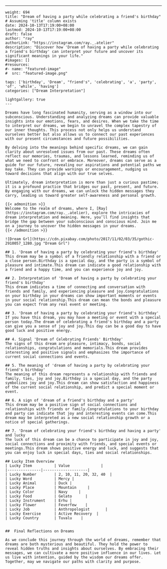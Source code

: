 ---
    weight: 694
    title: "Dream of having a party while celebrating a friend's birthday"  # Assuming 'title' column exists
    date: 2024-10-13T17:19:00+08:00
    lastmod: 2024-10-13T17:19:00+08:00
    draft: false
    author: "ray"
    authorLink: "https://instagram.com/ray._.atelier"
    description: "Discover how 'Dream of having a party while celebrating a friend's birthday' can interpret your future and uncover its significant meanings in your life."
    #images: []
    #resources:
    #- name: "featured-image"
    #  src: "featured-image.png"
    
    tags: ['birthday', 'Dream', "friend's", 'celebrating', 'a', 'party', 'of', 'while', 'having']
    categories: ["Dream Interpretation"]
    
    lightgallery: true
    ---
    
    Dreams have long fascinated humanity, serving as a window into our subconscious. Understanding and analyzing dreams can provide valuable insights into our emotions, fears, and desires. When we take the time to interpret our dreams, we begin to unravel the complex tapestry of our inner thoughts. This process not only helps us understand ourselves better but also allows us to connect our past experiences with our present circumstances and future possibilities.
    
    By delving into the meanings behind specific dreams, we can gain clarity about unresolved issues from our past. These dreams often reflect our memories, traumas, and lessons learned, reminding us of what we need to confront or embrace. Moreover, dreams can serve as a guide for our future, revealing our aspirations and potential paths we may take. They can provide warnings or encouragement, nudging us toward decisions that align with our true selves.
    
    Ultimately, dream interpretation is more than just a curious pastime; it is a profound practice that bridges our past, present, and future. By engaging with our dreams, we can unlock the hidden messages they carry, leading us toward greater self-awareness and personal growth.
    
    {{< admonition >}}
    Welcome to the realm of dreams, where I, [Ray](https://instagram.com/ray._.atelier), explore the intricacies of dream interpretation and meaning. Here, you’ll find insights that bridge the gap between your subconscious and conscious mind. Join me on a journey to uncover the hidden messages in your dreams.
    {{< /admonition >}}
    
    ![Dream Grl](https://cdn.pixabay.com/photo/2017/11/02/03/35/gothic-2910057_1280.jpg "Dream Grl")
    
    ## 1. 'Dream of having a party by celebrating your friend's birthday'
    This dream may be a symbol of a friendly relationship with a friend or a close person.Birthday is a special day, and the party is a symbol of pleasure and intimate.This dream can indicate a good relationship with a friend and a happy time, and you can experience joy and joy.
    
    ## 2. Interpretation of 'Dream of having a party by celebrating your friend's birthday'
    This dream indicates a time of connecting and conversation with friends and family, and experiencing pleasure and joy.Congratulations on your birthday in your dreams can show important moments or events in your social relationship.This dream can mean the bonds and pleasure you can expect from any real event or meeting.
    
    ## 3. 'Dream of having a party by celebrating your friend's birthday'
    If you have this dream, you may have a meeting or event with a special person today.The dream of celebrating a friend's birthday and a party can give you a sense of joy and joy.This day can be a good day to have good luck and positive energy.
    
    ## 4. Signal 'Dream of Celebrating Friends' Birthday'
    The signs of this dream are pleasure, intimacy, bonds, social relationships, congratulations and memorials.This dream provides interesting and positive signals and emphasizes the importance of current social connections and events.
    
    ## 5. The meaning of 'dream of having a party by celebrating your friend's birthday'
    The meaning of this dream represents a relationship with friends and family, ties, joy and joy.Birthday is a special day, and the party symbolizes joy and joy.This dream can show satisfaction and happiness of the current social relationship, and predict a special moment or event.
    
    ## 6. A sign of 'dream of a friend's birthday and a party'
    This dream may be a positive sign of social connections and relationships with friends or family.Congratulations to your birthday and party can indicate that joy and interesting events can come.This dream may be interpreted as a new social relationship growth or a notice of special gatherings.
    
    ## 7. 'Dream of celebrating your friend's birthday and having a party' and lucky
    The luck of this dream can be a chance to participate in joy and joy, social connections and proximity with friends, and special events or meetings.This dream shows positive energy and luck, and suggests that you can enjoy luck in special days, ties and social relationships.
    
    ## Lucky Item Overview
    | Lucky Item          | Value              |
    |---------------|--------------------|
    | Lucky Number        | 2, 10, 11, 20, 32, 40  |
    | Lucky Word          | Mercy |
    | Lucky Animal        | Duck |
    | Lucky Place         | Mountain     |
    | Lucky Color         | Navy     |
    | Lucky Food          | Gelato      |
    | Lucky Instrument    | Erhu |
    | Lucky Flower        | Feverfew    |
    | Lucky Job           | Anthropologist       |
    | Lucky Exercise      | Active Recovery  |
    | Lucky Country       | Tuvalu    |
    
    
    ##  Final Reflections on Dreams
    
    As we conclude this journey through the world of dreams, remember that dreams are both mysterious and beautiful. They hold the power to reveal hidden truths and insights about ourselves. By embracing their messages, we can cultivate a more positive influence in our lives. Let us live with intention, guided by the wisdom our dreams offer. Together, may we navigate our paths with clarity and purpose.
    